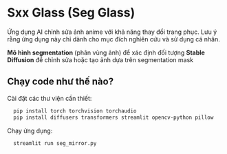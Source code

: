 # Sxx Glass (Seg Glass)

Ứng dụng AI chỉnh sửa ảnh anime với khả năng thay đổi trang phục. Lưu ý rằng ứng dụng này chỉ dành cho mục đích nghiên cứu và sử dụng cá nhân.

**Mô hình segmentation** (phân vùng ảnh) để xác định đối tượng
**Stable Diffusion** để chỉnh sửa hoặc tạo ảnh dựa trên segmentation mask

## Chạy code như thế nào?

Cài đặt các thư viện cần thiết:

```bash
  pip install torch torchvision torchaudio
  pip install diffusers transformers streamlit opencv-python pillow
```

Chạy ứng dụng:

```bash
  streamlit run seg_mirror.py
```

